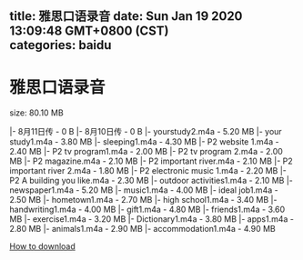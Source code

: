 
title: 雅思口语录音
date: Sun Jan 19 2020 13:09:48 GMT+0800 (CST)    
categories: baidu
---

# 雅思口语录音
size: 80.10 MB
 
 
|- 8月11日传 - 0 B
|- 8月10日传 - 0 B
|- yourstudy2.m4a - 5.20 MB
|- your study1.m4a - 3.80 MB
|- sleeping1.m4a - 4.30 MB
|- P2 website 1.m4a - 2.40 MB
|- P2 tv program1.m4a - 2.00 MB
|- P2 tv program 2.m4a - 2.00 MB
|- P2 magazine.m4a - 2.10 MB
|- P2 important river.m4a - 2.10 MB
|- P2 important river 2.m4a - 1.80 MB
|- P2 electronic music 1.m4a - 2.20 MB
|- P2 A building you like.m4a - 2.30 MB
|- outdoor activities1.m4a - 2.10 MB
|- newspaper1.m4a - 5.20 MB
|- music1.m4a - 4.00 MB
|- ideal job1.m4a - 2.50 MB
|- hometown1.m4a - 2.70 MB
|- high school1.m4a - 3.40 MB
|- handwriting1.m4a - 4.00 MB
|- gift1.m4a - 4.80 MB
|- friends1.m4a - 3.60 MB
|- exercise1.m4a - 3.20 MB
|- Dictionary1.m4a - 3.80 MB
|- apps1.m4a - 2.80 MB
|- animals1.m4a - 2.90 MB
|- accommodation1.m4a - 4.90 MB

[How to download](https://bpcam.bemobtrk.com/go/2ceec3aa-1ca2-46d6-b9ff-aaa5c184517c?jno=592)